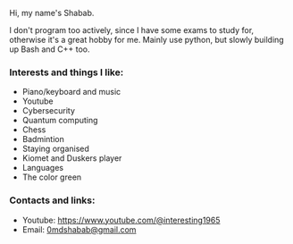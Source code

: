 Hi, my name's Shabab.

I don't program too actively, since I have some exams to study for, otherwise it's a great hobby for me. Mainly use python, but slowly building up Bash and C++ too.

### Interests and things I like:

- Piano/keyboard and music
- Youtube
- Cybersecurity
- Quantum computing
- Chess
- Badmintion
- Staying organised
- Kiomet and Duskers player
- Languages
- The color green

### Contacts and links:

- Youtube: https://www.youtube.com/@interesting1965
- Email: 0mdshabab@gmail.com

